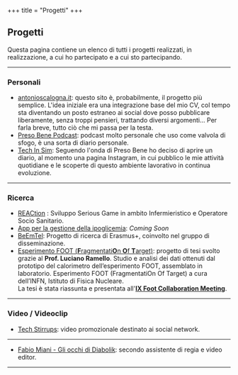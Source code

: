 +++
title = "Progetti"
+++

## Progetti

Questa pagina contiene un elenco di tutti i progetti realizzati, in realizzazione, a cui ho partecipato e a cui sto partecipando.

---
### Personali
* [antonioscalogna.it](https://antonioscalogna.it/): questo sito è, probabilmente, il progetto più semplice.
L'idea iniziale era una integrazione base del mio CV, col tempo sta diventando un posto estraneo ai social dove posso pubblicare liberamente, senza troppi pensieri, trattando diversi argomenti... Per farla breve, tutto ciò che mi passa per la testa.
* [Preso Bene Podcast](https://open.spotify.com/show/3QUPN9AlJcv0PH3DKlZeKb): podcast molto personale che uso come valvola di sfogo, è una sorta di diario personale.
* [Tech In Sim](techinsim.it): Seguendo l'onda di Preso Bene ho deciso di aprire un diario, al momento una pagina Instagram, in cui pubblico le mie attività quotidiane e le scoperte di questo ambiente lavorativo in continua evoluzione.
---
### Ricerca

* [REACtion](https://www.agingproject.uniupo.it/reaction/) : Sviluppo Serious Game in ambito Infermieristico e Operatore Socio Sanitario.
* [App per la gestione della ipoglicemia](): *Coming Soon*
* [BeEmTel](https://beemtel.eu): Progetto di ricerca di Erasmus+, coinvolto nel gruppo di disseminazione. 
* [Esperimento FOOT (**F**ragmentati**O**n **O**f **T**arget)](/Scalogna_Antonio_Tesi.pdf): progetto di tesi svolto grazie al **Prof. Luciano Ramello**. Studio e analisi dei dati ottenuti dal prototipo del calorimetro dell’esperimento FOOT, assemblato in laboratorio. Esperimento FOOT (FragmentatiOn Of Target) a cura dell’INFN, Istituto di Fisica
Nucleare.\
La tesi è stata riassunta e presentata all'[**IX Foot Collaboration Meeting**](/Presentazione_Collaboration_Meeting.pdf).

---
### Video / Videoclip
* [Tech Stirrups](https://www.youtube.com/watch?v=kBlrPLhcwmQ): video promozionale destinato ai social network.
---
* [Fabio Miani - Gli occhi di Diabolik](https://www.youtube.com/watch?v=23B9sjpd7ZY): secondo assistente di regia e video editor.
---